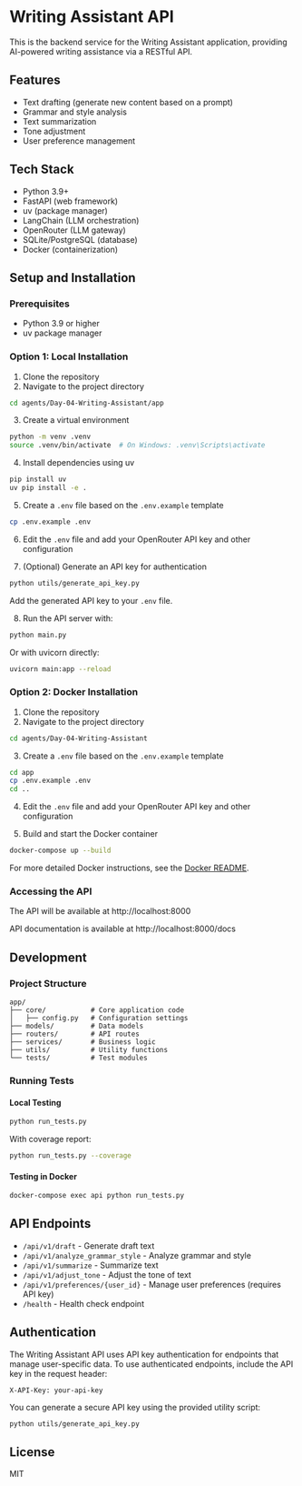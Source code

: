 # Writing Assistant API

This is the backend service for the Writing Assistant application, providing AI-powered writing assistance via a RESTful API.

## Features

- Text drafting (generate new content based on a prompt)
- Grammar and style analysis
- Text summarization
- Tone adjustment
- User preference management

## Tech Stack

- Python 3.9+
- FastAPI (web framework)
- uv (package manager)
- LangChain (LLM orchestration)
- OpenRouter (LLM gateway)
- SQLite/PostgreSQL (database)
- Docker (containerization)

## Setup and Installation

### Prerequisites

- Python 3.9 or higher
- uv package manager

### Option 1: Local Installation

1. Clone the repository
2. Navigate to the project directory

```bash
cd agents/Day-04-Writing-Assistant/app
```

3. Create a virtual environment

```bash
python -m venv .venv
source .venv/bin/activate  # On Windows: .venv\Scripts\activate
```

4. Install dependencies using uv

```bash
pip install uv
uv pip install -e .
```

5. Create a `.env` file based on the `.env.example` template

```bash
cp .env.example .env
```

6. Edit the `.env` file and add your OpenRouter API key and other configuration

7. (Optional) Generate an API key for authentication

```bash
python utils/generate_api_key.py
```

Add the generated API key to your `.env` file.

8. Run the API server with:

```bash
python main.py
```

Or with uvicorn directly:

```bash
uvicorn main:app --reload
```

### Option 2: Docker Installation

1. Clone the repository
2. Navigate to the project directory

```bash
cd agents/Day-04-Writing-Assistant
```

3. Create a `.env` file based on the `.env.example` template

```bash
cd app
cp .env.example .env
cd ..
```

4. Edit the `.env` file and add your OpenRouter API key and other configuration

5. Build and start the Docker container

```bash
docker-compose up --build
```

For more detailed Docker instructions, see the [Docker README](../docker-README.md).

### Accessing the API

The API will be available at http://localhost:8000

API documentation is available at http://localhost:8000/docs

## Development

### Project Structure

```
app/
├── core/           # Core application code
│   ├── config.py   # Configuration settings
├── models/         # Data models
├── routers/        # API routes
├── services/       # Business logic
├── utils/          # Utility functions
└── tests/          # Test modules
```

### Running Tests

#### Local Testing

```bash
python run_tests.py
```

With coverage report:

```bash
python run_tests.py --coverage
```

#### Testing in Docker

```bash
docker-compose exec api python run_tests.py
```

## API Endpoints

- `/api/v1/draft` - Generate draft text
- `/api/v1/analyze_grammar_style` - Analyze grammar and style
- `/api/v1/summarize` - Summarize text
- `/api/v1/adjust_tone` - Adjust the tone of text
- `/api/v1/preferences/{user_id}` - Manage user preferences (requires API key)
- `/health` - Health check endpoint

## Authentication

The Writing Assistant API uses API key authentication for endpoints that manage user-specific data.
To use authenticated endpoints, include the API key in the request header:

```
X-API-Key: your-api-key
```

You can generate a secure API key using the provided utility script:

```bash
python utils/generate_api_key.py
```

## License

MIT
